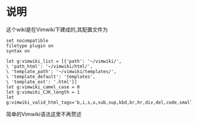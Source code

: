 # 说明
这个wiki是在Vimwiki下建成的,其配置文件为

    set nocompatible
    filetype plugin on
    syntax on

    let g:vimwiki_list = [{'path': '~/vimwiki/',
    \ 'path_html': '~/vimwiki/html/',
    \ 'template_path': '~/vimwiki/templates/',
    \ 'template_default': 'templates',
    \ 'template_ext': '.html'}]
    let g:vimwiki_camel_case = 0
    let g:vimwiki_CJK_length = 1
    let g:vimwiki_valid_html_tags='b,i,s,u,sub,sup,kbd,br,hr,div,del,code,small,p,pre'

简单的Vimwiki语法这里不再赘述

